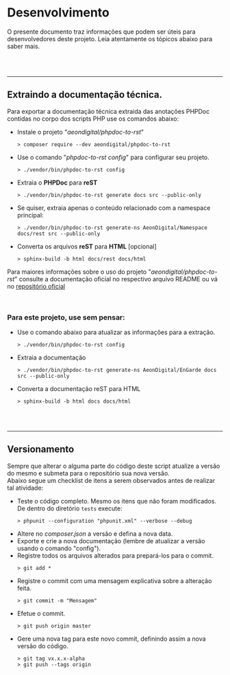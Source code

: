  Desenvolvimento
=================

O presente documento traz informações que podem ser úteis para desenvolvedores 
deste projeto. Leia atentamente os tópicos abaixo para saber mais.


&nbsp;  
&nbsp;  


_______________________________________________________________________________

## Extraindo a documentação técnica.

Para exportar a documentação técnica extraida das anotações PHPDoc contidas no 
corpo dos scripts PHP use os comandos abaixo:

- Instale o projeto "*aeondigital/phpdoc-to-rst*"
  ```shell
  > composer require --dev aeondigital/phpdoc-to-rst
  ```

- Use o comando "*phpdoc-to-rst config*" para configurar seu projeto.
  ```shell
  > ./vendor/bin/phpdoc-to-rst config
  ```

- Extraia o **PHPDoc** para **reST**
  ```shell
  > ./vendor/bin/phpdoc-to-rst generate docs src --public-only
  ```

- Se quiser, extraia apenas o conteúdo relacionado com a namespace 
  principal:
  ```shell
  > ./vendor/bin/phpdoc-to-rst generate-ns AeonDigital/Namespace docs/rest src --public-only
  ```

- Converta os arquivos **reST** para **HTML** [opcional]
  ```shell
  > sphinx-build -b html docs/rest docs/html  
  ```


Para maiores informações sobre o uso do projeto "*aeondigital/phpdoc-to-rst*" 
consulte a documentação oficial no respectivo arquivo README ou vá no 
[repositório oficial](https://github.com/AeonDigital/phpdoc-to-rst)

&nbsp;  

### Para este projeto, use sem pensar: 
- Use o comando abaixo para atualizar as informações para a extração.
  ```shell
  > ./vendor/bin/phpdoc-to-rst config
  ```
- Extraia a documentação
  ```shell
  > ./vendor/bin/phpdoc-to-rst generate-ns AeonDigital/EnGarde docs src --public-only
  ```
- Converta a documentação reST para HTML
  ```shell
  > sphinx-build -b html docs docs/html
  ```


&nbsp;  
&nbsp;  


_______________________________________________________________________________

## Versionamento

Sempre que alterar o alguma parte do código deste script atualize a versão do 
mesmo e submeta para o repositório sua nova versão.  
Abaixo segue um checklist de itens a serem observados antes de realizar tal 
atividade:  

- Teste o código completo. Mesmo os itens que não foram modificados.  
  De dentro do diretório `tests` execute:
  ```shell
  > phpunit --configuration "phpunit.xml" --verbose --debug
  ```
- Altere no *composer.json* a versão e defina a nova data.
- Exporte e crie a nova documentação (lembre de atualizar a versão usando o 
  comando "config").
- Registre todos os arquivos alterados para prepará-los para o commit.
  ```shell
  > git add *
  ```
- Registre o commit com uma mensagem explicativa sobre a alteração feita.
  ```shell
  > git commit -m "Mensagem"
  ```
- Efetue o commit.
  ```shell
  > git push origin master
  ```
- Gere uma nova tag para este novo commit, definindo assim a nova versão do 
  código.
  ```shell
  > git tag vx.x.x-alpha  
  > git push --tags origin
  ```
